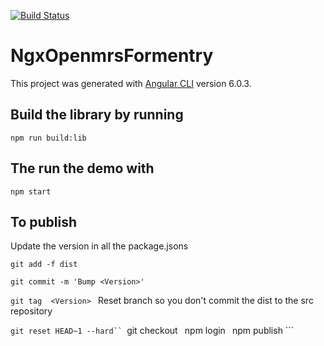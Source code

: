 
[![Build Status](https://travis-ci.org/AMPATH/ngx-openmrs-formentry.svg?branch=master)](https://travis-ci.org/AMPATH/ngx-openmrs-formentry)

# NgxOpenmrsFormentry

This project was generated with [Angular CLI](https://github.com/angular/angular-cli) version 6.0.3.

## Build the library by running

```npm run build:lib ```

## The run the demo with

```npm start```

## To publish

Update the version in all the package.jsons

```git add -f dist ```

```git commit -m 'Bump <Version>' ```

```git tag  <Version> ```
Reset branch so you don't commit the dist to the src repository

```git reset HEAD~1 --hard``
```git checkout <version tag> ```
```npm login ```
```npm publish ```

